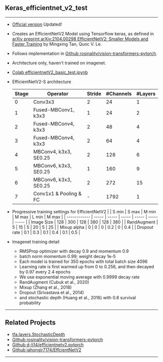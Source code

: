 ## Keras_efficientnet_v2_test
***
  - [Official version](https://github.com/google/automl/tree/master/efficientnetv2) Updated!
  - Creates an EfficientNetV2 Model using Tensorflow keras, as defined in [arXiv preprint arXiv:2104.00298 EfficientNetV2: Smaller Models and Faster Training](https://arxiv.org/abs/2104.00298) by Mingxing Tan, Quoc V. Le.
  - Follows implementation in [Github rosinality/vision-transformers-pytorch](https://github.com/rosinality/vision-transformers-pytorch/blob/main/models/efficientnet.py).
  - Architecture only, haven't trained on imagenet.
  - [Colab efficientnetV2_basic_test.ipynb](https://colab.research.google.com/drive/1QYfgaqEWwaOCsGnPsD9Xu5-8wNbrD6Dj?usp=sharing)
  - EfficientNetV2-S architecture

    | Stage | Operator               | Stride | #Channels | #Layers |
    | ----- | ---------------------- | ------ | --------- | ------- |
    | 0     | Conv3x3                | 2      | 24        | 1       |
    | 1     | Fused-MBConv1, k3x3    | 1      | 24        | 2       |
    | 2     | Fused-MBConv4, k3x3    | 2      | 48        | 4       |
    | 3     | Fused-MBConv4, k3x3    | 2      | 64        | 4       |
    | 4     | MBConv4, k3x3, SE0.25  | 2      | 128       | 6       |
    | 5     | MBConv6, k3x3, SE0.25  | 1      | 160       | 9       |
    | 6     | MBConv6, k3x3, SE0.25  | 2      | 272       | 15      |
    | 7     | Conv1x1 & Pooling & FC | -      | 1792      | 1       |

  - Progressive training settings for EfficientNetV2
    |              | S min | S max | M min | M max | L min | M max |
    | ------------ | ----- | ----- | ----- | ----- | ----- | ----- |
    | Image Size   | 128   | 300   | 128   | 380   | 128   | 380   |
    | RandAugment  | 5     | 15    | 5     | 20    | 5     | 25    |
    | Mixup alpha  | 0     | 0     | 0     | 0.2   | 0     | 0.4   |
    | Dropout rate | 0.1   | 0.3   | 0.1   | 0.4   | 0.1   | 0.5   |

  - Imagenet training detail
    - RMSProp optimizer with decay 0.9 and momentum 0.9
    - batch norm momentum 0.99; weight decay 1e-5
    - Each model is trained for 350 epochs with total batch size 4096
    - Learning rate is first warmed up from 0 to 0.256, and then decayed by 0.97 every 2.4 epochs
    - We use exponential moving average with 0.9999 decay rate
    - RandAugment (Cubuk et al., 2020)
    - Mixup (Zhang et al., 2018)
    - Dropout (Srivastava et al., 2014)
    - and stochastic depth (Huang et al., 2016) with 0.8 survival probability
***

## Related Projects
  - [tfa.layers.StochasticDepth](https://www.tensorflow.org/addons/api_docs/python/tfa/layers/StochasticDepth)
  - [Github rosinality/vision-transformers-pytorch](https://github.com/rosinality/vision-transformers-pytorch/blob/main/models/efficientnet.py)
  - [Github d-li14/efficientnetv2.pytorch](https://github.com/d-li14/efficientnetv2.pytorch)
  - [Github jahongir7174/EffcientNetV2](https://github.com/jahongir7174/EffcientNetV2)
***
